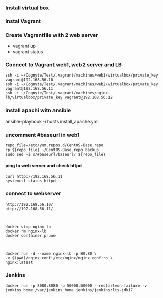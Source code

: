 ### Install virtual box

### Instal Vagrant

### Create Vagrantfile with 2 web server
  - vagrant up
  - vagrant status

### Connect to Vagrant web1, web2 server and LB
    ssh -i ~/Cognyte/Test/.vagrant/machines/web1/virtualbox/private_key vagrant@192.168.56.10
    ssh -i ~/Cognyte/Test/.vagrant/machines/web2/virtualbox/private_key vagrant@192.168.56.11
    ssh -i ~/Cognyte/Test/.vagrant/machines/nginx-lb/virtualbox/private_key vagrant@192.168.56.12

### install apachi witn ansible
ansible-playbook -i hosts install_apache.yml

### uncomment #baseurl in web1
    repo_file=/etc/yum.repos.d/CentOS-Base.repo
    cp ${repo_file} ~/CentOS-Base.repo.backup
    sudo sed -i s/#baseurl/baseurl/ ${repo_file}


#### ping to web server and check httpd
    curl http://192.168.56.11
    systemctl status httpd

### connect to webserver 
    http://192.168.56.10/
    http://192.168.56.11/



    docker stop nginx-lb
    docker rm nginx-lb
    docker container prune



    docker run -d --name nginx-lb -p 80:80 \
    -v $(pwd)/nginx.conf:/etc/nginx/nginx.conf:ro \
    nginx:latest



### Jenkins
    docker run -p 8080:8080 -p 50000:50000 --restart=on-failure -v jenkins_home:/var/jenkins_home jenkins/jenkins:lts-jdk17